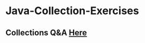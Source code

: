 # Java-Collection-Exercises
## Collections Q&A <a href="https://www.w3resource.com/java-exercises/collection/index.php" target="_blank">Here</a>

